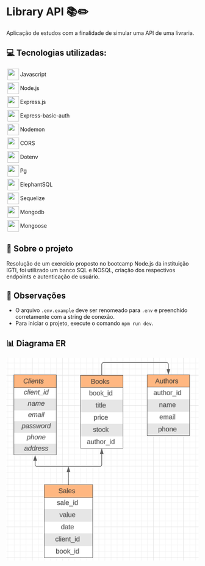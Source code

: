 # Library API 📚✏️

Aplicação de estudos com a finalidade de simular uma API de uma livraria.

## 💻 Tecnologias utilizadas:
<div style="display: flex; align-items: center;">
    <img style="margin: 3px;" width="30" height="30" src="https://cdn-icons-png.flaticon.com/512/5968/5968292.png">
    <span>Javascript</span>
</div>

<div style="display: flex; align-items: center;">
    <img style="margin: 3px;" width="30" height="30" src="https://cdn0.iconfinder.com/data/icons/long-shadow-web-icons/512/nodejs-512.png">
    <pan>Node.js</pan>
</div>

<div style="display: flex; align-items: center;">
        <img style="margin: 3px;" width="30" height="30" src="https://media.trustradius.com/product-logos/EB/Rv/EHN55E9OR8W7.JPEG">
        <span>Express.js</span>
</div>

<div style="display: flex; align-items: center;">
        <img style="margin: 3px;" width="30" height="30" src="https://media.trustradius.com/product-logos/EB/Rv/EHN55E9OR8W7.JPEG">
        <span>Express-basic-auth</span>
</div>

<div style="display: flex; align-items: center;">
        <img style="margin: 3px;" width="30" height="30" src="https://static-00.iconduck.com/assets.00/nodemon-icon-449x512-m36gnbqo.png">
        <span>Nodemon</span>
</div>

<div style="display: flex; align-items: center;">
    <img style="margin: 3px;" width="30" height="30" src="https://addons.mozilla.org/user-media/previews/full/227/227652.png?modified=1622133270">
    <span>CORS</span>
</div>

<div style="display: flex; align-items: center;">
    <img style="margin: 3px;" width="30" height="30" src="https://mikestead.gallerycdn.vsassets.io/extensions/mikestead/dotenv/1.0.1/1519894859412/Microsoft.VisualStudio.Services.Icons.Default">
    <span>Dotenv</span>
</div>

<div style="display: flex; align-items: center;">
    <img style="margin: 3px;" width="30" height="30" src="https://upload.wikimedia.org/wikipedia/commons/thumb/2/29/Postgresql_elephant.svg/1985px-Postgresql_elephant.svg.png">
    <span>Pg</span>
</div>

<div style="display: flex; align-items: center;">
    <img style="margin: 3px;" width="30" height="30" src="https://upload.wikimedia.org/wikipedia/commons/thumb/2/29/Postgresql_elephant.svg/1985px-Postgresql_elephant.svg.png">
    <span>ElephantSQL</span>
</div>

<div style="display: flex; align-items: center;">
    <img style="margin: 3px;" width="30" height="30" src="https://cdn.iconscout.com/icon/free/png-256/free-sequelize-2-1175003.png">
    <span>Sequelize</span>
</div>

<div style="display: flex; align-items: center;">
    <img style="margin: 3px;" width="30" height="30" src="https://images.crunchbase.com/image/upload/c_lpad,f_auto,q_auto:eco,dpr_1/erkxwhl1gd48xfhe2yld">
    <span>Mongodb</span>
</div>

<div style="display: flex; align-items: center;">
    <img style="margin: 3px;" width="30" height="30" src="https://images.crunchbase.com/image/upload/c_lpad,f_auto,q_auto:eco,dpr_1/erkxwhl1gd48xfhe2yld">
    <span>Mongoose</span>
</div>

## 📕 Sobre o projeto
Resolução de um exercício proposto no bootcamp Node.js da instituição IGTI, foi utilizado um banco SQL e NOSQL, criação dos respectivos endpoints e autenticação de usuário.

## 👀 Observações
* O arquivo ```.env.example``` deve ser renomeado para ```.env``` e preenchido corretamente com a string de conexão.
* Para iniciar o projeto, execute o comando ```npm run dev```.

## 📊 Diagrama ER
![Alt text](./assets/img/er.png)